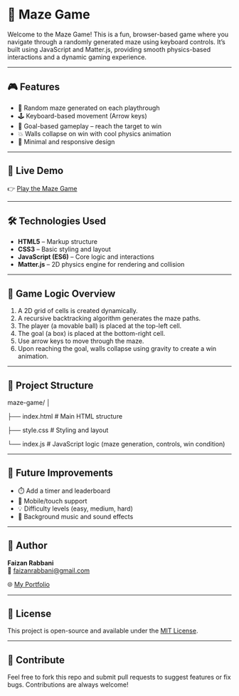 # 🧩 Maze Game

Welcome to the Maze Game! This is a fun, browser-based game where you navigate through a randomly generated maze using keyboard controls. It’s built using JavaScript and Matter.js, providing smooth physics-based interactions and a dynamic gaming experience.

---

## 🎮 Features

- 🔄 Random maze generated on each playthrough
- 🕹️ Keyboard-based movement (Arrow keys)
- 🎯 Goal-based gameplay – reach the target to win
- 💥 Walls collapse on win with cool physics animation
- 🎨 Minimal and responsive design

---

## 🚀 Live Demo

👉 [Play the Maze Game](https://faizanmazegame.netlify.app/)  

---

## 🛠️ Technologies Used

- **HTML5** – Markup structure
- **CSS3** – Basic styling and layout
- **JavaScript (ES6)** – Core logic and interactions
- **Matter.js** – 2D physics engine for rendering and collision

---

## 🧠 Game Logic Overview

1. A 2D grid of cells is created dynamically.
2. A recursive backtracking algorithm generates the maze paths.
3. The player (a movable ball) is placed at the top-left cell.
4. The goal (a box) is placed at the bottom-right cell.
5. Use arrow keys to move through the maze.
6. Upon reaching the goal, walls collapse using gravity to create a win animation.

---

## 📂 Project Structure

maze-game/
│

├── index.html # Main HTML structure

├── style.css # Styling and layout

└── index.js # JavaScript logic (maze generation, controls, win condition)

---

## 🔧 Future Improvements

- ⏱️ Add a timer and leaderboard
- 📱 Mobile/touch support
- 💡 Difficulty levels (easy, medium, hard)
- 🎵 Background music and sound effects

---

## 👤 Author

**Faizan Rabbani**  
📧 faizanrabbani@gmail.com  

🌐 [My Portfolio](https://faizanplz.netlify.app/)

---

## 📄 License

This project is open-source and available under the [MIT License](LICENSE).

---

## 🙌 Contribute

Feel free to fork this repo and submit pull requests to suggest features or fix bugs. Contributions are always welcome!
